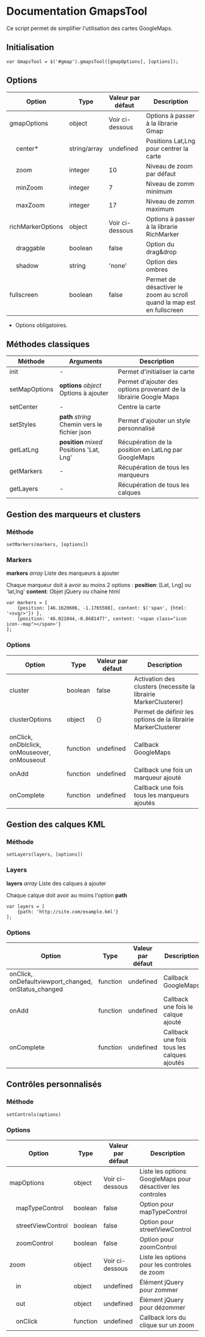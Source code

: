 # Documentation GmapsTool

Ce script permet de simplifier l'utilisation des cartes GoogleMaps.

## Initialisation

    var GmapsTool = $('#gmap').gmapsTool([gmapOptions], [options]);


## Options

| Option                            | Type         | Valeur par défaut | Description                                                           |
|-----------------------------------|--------------|-------------------|-----------------------------------------------------------------------|
| gmapOptions                       | object       | Voir ci-dessous   | Options à passer à la librarie Gmap                                   |
| &nbsp;&nbsp;&nbsp;&nbsp;center*   | string/array | undefined         | Positions Lat,Lng pour centrer la carte                               |
| &nbsp;&nbsp;&nbsp;&nbsp;zoom      | integer      | 10                | Niveau de zoom par défaut                                             |
| &nbsp;&nbsp;&nbsp;&nbsp;minZoom   | integer      | 7                 | Niveau de zomm minimum                                                |
| &nbsp;&nbsp;&nbsp;&nbsp;maxZoom   | integer      | 17                | Niveau de zomm maximum                                                |
| richMarkerOptions                 | object       | Voir ci-dessous   | Options à passer à la librarie RichMarker                             |
| &nbsp;&nbsp;&nbsp;&nbsp;draggable | boolean      | false             | Option du drag&drop                                                   |
| &nbsp;&nbsp;&nbsp;&nbsp;shadow    | string       | 'none'            | Option des ombres                                                     |
| fullscreen                        | boolean      | false             | Permet de désactiver le zoom au scroll quand la map est en fullscreen |

* Options obligatoires.


## Méthodes classiques

| Méthode       | Arguments                                     | Description                                                        |
|---------------|-----------------------------------------------|--------------------------------------------------------------------|
| init          | -                                             | Permet d'initialiser la carte                                      |
| setMapOptions | **options** *object* Options à ajouter        | Permet d'ajouter des options provenant de la librairie Google Maps |
| setCenter     | -                                             | Centre la carte                                                    |
| setStyles     | **path** *string* Chemin vers le fichier json | Permet d'ajouter un style personnalisé                             |
| getLatLng     | **position** *mixed* Positions 'Lat, Lng'     | Récupération de la position en LatLng par GoogleMaps               |
| getMarkers    | -                                             | Récupération de tous les marqueurs                                 |
| getLayers     | -                                             | Récupération de tous les calques                                   |


## Gestion des marqueurs et clusters

### Méthode

    setMarkers(markers, [options])

### Markers

**markers** *array* Liste des marqueurs à ajouter

Chaque marqueur doit à avoir au moins 2 options :
**position**: [Lat, Lng] ou 'lat,lng'
**content**: Objet jQuery ou chaine html

    var markers = [
        {position: [46.1620606, -1.1765508], content: $('span', {html: '<svg/>'}) },
        {position: '46.021044,-0.8681477', content: '<span class="icon icon--map"></span>'}
    ];

### Options

| Option                                       | Type     | Valeur par défaut | Description                                                      |
|----------------------------------------------|----------|-------------------|------------------------------------------------------------------|
| cluster                                      | boolean  | false             | Activation des clusters (necessite la librairie MarkerClusterer) |
| clusterOptions                               | object   | {}                | Permet de définir les options de la librairie MarkerClusterer    |
| onClick, onDblclick, onMouseover, onMouseout | function | undefined         | Callback GoogleMaps                                              |
| onAdd                                        | function | undefined         | Callback une fois un marqueur ajouté                             |
| onComplete                                   | function | undefined         | Callback une fois tous les marqueurs ajoutés                     |


## Gestion des calques KML

### Méthode

    setLayers(layers, [options])

### Layers

**layers** *array* Liste des calques à ajouter

Chaque calque doit avoir au moins l'option **path**

    var layers = [
        {path: 'http://site.com/example.kml'}
    ];

### Options

| Option                                               | Type     | Valeur par défaut | Description                                |
|------------------------------------------------------|----------|-------------------|--------------------------------------------|
| onClick, onDefaultviewport_changed, onStatus_changed | function | undefined         | Callback GoogleMaps                        |
| onAdd                                                | function | undefined         | Callback une fois le calque ajouté         |
| onComplete                                           | function | undefined         | Callback une fois tous les calques ajoutés |


## Contrôles personnalisés

### Méthode

    setControls(options)

### Options

| Option                                    | Type     | Valeur par défaut | Description                                                |
|-------------------------------------------|----------|-------------------|------------------------------------------------------------|
| mapOptions                                | object   | Voir ci-dessous   | Liste les options GoogleMaps pour désactiver les controles |
| &nbsp;&nbsp;&nbsp;&nbsp;mapTypeControl    | boolean  | false             | Option pour mapTypeControl                                 |
| &nbsp;&nbsp;&nbsp;&nbsp;streetViewControl | boolean  | false             | Option pour streetViewControl                              |
| &nbsp;&nbsp;&nbsp;&nbsp;zoomControl       | boolean  | false             | Option pour zoomControl                                    |
| zoom                                      | object   | Voir ci-dessous   | Liste les options pour les controles de zoom               |
| &nbsp;&nbsp;&nbsp;&nbsp;in                | object   | undefined         | Élément jQuery pour zommer                                 |
| &nbsp;&nbsp;&nbsp;&nbsp;out               | object   | undefined         | Élément jQuery pour dézommer                               |
| &nbsp;&nbsp;&nbsp;&nbsp;onClick           | function | undefined         | Callback lors du clique sur un zoom                        |